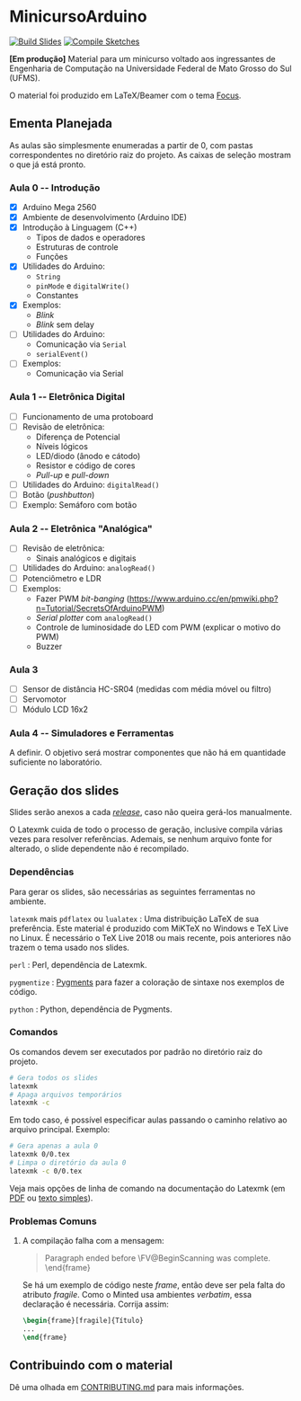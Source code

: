 <!-- SPDX-License-Identifier: CC0-1.0 -->

# MinicursoArduino

[![Build Slides](https://github.com/guilhermgonzaga/MinicursoArduino/workflows/Build%20Slides/badge.svg)][gh-actions]
[![Compile Sketches](https://github.com/guilhermgonzaga/MinicursoArduino/workflows/Compile%20Sketches/badge.svg)][gh-actions]

[gh-actions]: https://github.com/guilhermgonzaga/MinicursoArduino/actions

**[Em produção]** Material para um minicurso voltado aos ingressantes de Engenharia de Computação na Universidade Federal de Mato Grosso do Sul (UFMS).

O material foi produzido em LaTeX/Beamer com o tema [Focus](https://github.com/elauksap/focus-beamertheme).

## Ementa Planejada

As aulas são simplesmente enumeradas a partir de 0, com pastas correspondentes no diretório raiz do projeto. As caixas de seleção mostram o que já está pronto.

### Aula 0 -- Introdução

- [x] Arduino Mega 2560
- [x] Ambiente de desenvolvimento (Arduino IDE)
- [x] Introdução à Linguagem (C++)
	+ Tipos de dados e operadores
	+ Estruturas de controle
	+ Funções
- [x] Utilidades do Arduino:
	+ `String`
	+ `pinMode` e `digitalWrite()`
	+ Constantes
- [x] Exemplos:
	+ *Blink*
	+ *Blink* sem delay
- [ ] Utilidades do Arduino:
	+ Comunicação via `Serial`
	+ `serialEvent()`
- [ ] Exemplos:
	+ Comunicação via Serial

### Aula 1 -- Eletrônica Digital

- [ ] Funcionamento de uma protoboard
- [ ] Revisão de eletrônica:
	+ Diferença de Potencial
	+ Níveis lógicos
	+ LED/diodo (ânodo e cátodo)
	+ Resistor e código de cores
	+ *Pull-up* e *pull-down*
- [ ] Utilidades do Arduino: `digitalRead()`
- [ ] Botão (*pushbutton*)
- [ ] Exemplo: Semáforo com botão

### Aula 2 -- Eletrônica "Analógica"

- [ ] Revisão de eletrônica:
	+ Sinais analógicos e digitais
- [ ] Utilidades do Arduino: `analogRead()`
- [ ] Potenciômetro e LDR
- [ ] Exemplos:
	+ Fazer PWM *bit-banging* (https://www.arduino.cc/en/pmwiki.php?n=Tutorial/SecretsOfArduinoPWM)
	+ *Serial plotter* com `analogRead()`
	+ Controle de luminosidade do LED com PWM (explicar o motivo do PWM)
	+ Buzzer

### Aula 3

- [ ] Sensor de distância HC-SR04 (medidas com média móvel ou filtro)
- [ ] Servomotor
- [ ] Módulo LCD 16x2

### Aula 4 -- Simuladores e Ferramentas

A definir. O objetivo será mostrar componentes que não há em quantidade suficiente no laboratório.

## Geração dos slides

Slides serão anexos a cada [*release*](https://github.com/guilhermgonzaga/MinicursoArduino/releases), caso não queira gerá-los manualmente.

O Latexmk cuida de todo o processo de geração, inclusive compila várias vezes para resolver referências. Ademais, se nenhum arquivo fonte for alterado, o slide dependente não é recompilado.

### Dependências

Para gerar os slides, são necessárias as seguintes ferramentas no ambiente.

`latexmk` mais `pdflatex` ou `lualatex`
: Uma distribuição LaTeX de sua preferência. Este material é produzido com MiKTeX no Windows e TeX Live no Linux. É necessário o TeX Live 2018 ou mais recente, pois anteriores não trazem o tema usado nos slides.

`perl`
: Perl, dependência de Latexmk.

`pygmentize`
: [Pygments](https://pygments.org/) para fazer a coloração de sintaxe nos exemplos de código.

`python`
: Python, dependência de Pygments.

### Comandos

Os comandos devem ser executados por padrão no diretório raiz do projeto.

```sh
# Gera todos os slides
latexmk
# Apaga arquivos temporários
latexmk -c
```

Em todo caso, é possível especificar aulas passando o caminho relativo ao arquivo principal. Exemplo:

```sh
# Gera apenas a aula 0
latexmk 0/0.tex
# Limpa o diretório da aula 0
latexmk -c 0/0.tex
```

Veja mais opções de linha de comando na documentação do Latexmk (em [PDF](http://linorg.usp.br/CTAN/support/latexmk/latexmk.pdf) ou [texto simples](http://linorg.usp.br/CTAN/support/latexmk/latexmk.txt)).

### Problemas Comuns

1. A compilação falha com a mensagem:

	> Paragraph ended before \FV@BeginScanning was complete. \end{frame}

	Se há um exemplo de código neste *frame*, então deve ser pela falta do atributo *fragile*. Como o Minted usa ambientes *verbatim*, essa declaração é necessária. Corrija assim:

	```latex
	\begin{frame}[fragile]{Título}
	...
	\end{frame}
	```

## Contribuindo com o material

Dê uma olhada em [CONTRIBUTING.md](./CONTRIBUTING.md) para mais informações.
